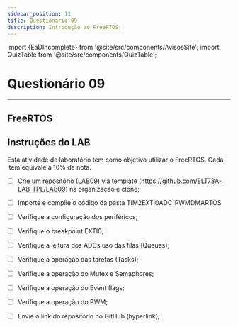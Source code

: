 ```yaml
---
sidebar_position: 11
title: Questionário 09
description: Introdução ao FreeRTOS;
---
```


import {EaDIncomplete} from '@site/src/components/AvisosSite';
import QuizTable from '@site/src/components/QuizTable';

# Questionário 09

<EaDIncomplete />

<!-- Tabela com link para atividade, inicio, fim e descrição do Quiz! -->
<div style={{ display: "flex", justifyContent: "center" }}>
  <QuizTable index={9} internal={false} />
</div>

---

## FreeRTOS


## Instruções do LAB

Esta atividade de laboratório tem como objetivo utilizar o FreeRTOS. Cada item equivale a 10% da nota.

- [ ] Crie um repositório (LAB09) via template (https://github.com/ELT73A-LAB-TPL/LAB09) na organização e clone;
- [ ] Importe e compile o código da pasta TIM2EXTI0ADC1PWMDMARTOS
- [ ] Verifique a configuração dos periféricos;
- [ ] Verifique o breakpoint EXTI0;
- [ ] Verifique a leitura dos ADCs uso das filas (Queues);
- [ ] Verifique a operação das tarefas (Tasks);
- [ ] Verifique a operação do Mutex e Semaphores;
- [ ] Verifique a operação do Event flags;
- [ ] Verifique a operação do PWM;
- [ ] Envie o link do repositório no GitHub (hyperlink);

